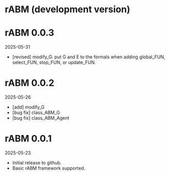 # rABM (development version)

# rABM 0.0.3
2025-05-31
* [revised] modify_G: put G and E to the formals when adding global_FUN, select_FUN, stop_FUN, or update_FUN.

# rABM 0.0.2
2025-05-26
* [add] modify_G
* [bug fix] class_ABM_G
* [bug fix] class_ABM_Agent

# rABM 0.0.1
2025-05-23
* Initial release to github.
* Basic rABM framework supported.
